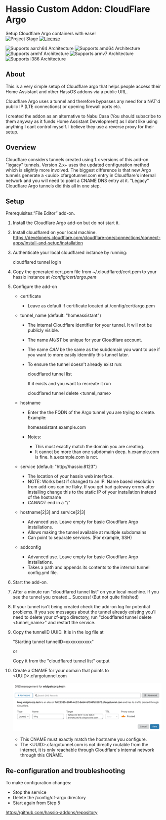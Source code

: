 # Hassio Custom Addon: CloudFlare Argo

Setup Cloudflare Argo containers with ease! <br />
![Project Stage][project-stage-shield]
[![License][license-shield]](LICENSE.md)

![Supports aarch64 Architecture][aarch64-shield]
![Supports amd64 Architecture][amd64-shield]
![Supports armhf Architecture][armhf-shield]
![Supports armv7 Architecture][armv7-shield]
![Supports i386 Architecture][i386-shield]

## About

This is a very simple setup of Cloudflare argo that helps people access their Home Assistant and other HassOS addons via a public URL.

Cloudflare Argo uses a tunnel and therefore bypasses any need for a NAT'd public IP (LTE connections) or opening firewall ports etc.

I created the addon as an alternative to Nabu Casa (You should subscribe to them anyway as it funds Home Assistant Development) as I dont like using anything I cant control myself. I believe they use a reverse proxy for their setup.

## Overview

Cloudflare considers tunnels created using 1.x versions of this add-on "legacy" tunnels. Version 2.x+ uses the updated configuration method which is slightly more involved. The biggest difference is that new Argo tunnels generate a \<uuid\>.cfargotunnel.com entry in Cloudflare's internal network and you will need to point a CNAME DNS entry at it. "Legacy" Cloudflare Argo tunnels did this all in one step.

## Setup

Prerequisites:“File Editor” add-on.

1. Install the Cloudflare Argo add-on but do not start it.

2. Install cloudflared on your local machine. https://developers.cloudflare.com/cloudflare-one/connections/connect-apps/install-and-setup/installation

3. Authenticate your local cloudflared instance by running: 

    cloudflared tunnel login

4. Copy the generated cert.pem file from ~/.cloudflared/cert.pem to your hassio instance at */config/cert/argo.pem*

5. Configure the add-on
    * certificate
        * Leave as default if certificate located at /config/cert/argo.pem
    * tunnel_name (default: "homeassistant")
        * The internal Cloudflare identifier for your tunnel. It will not be publicly visible.
        * The name *MUST* be unique for your Cloudflare account. 
        * The name *CAN* be the same as the subdomain you want to use if you want to more easily idenntify this tunnel later.
        * To ensure the tunnel doesn't already exist run: 
             
            cloudflared tunnel list
        
            If it exists and you want to recreate it run 
            
            cloudflared tunnel delete \<tunnel_name\>

    * hostname
        * Enter the the FQDN of the Argo tunnel you are trying to create. Example:

            homeassistant.example.com

        * Notes:
            * This must exactly match the domain you are creating.
            * It cannot be more than one subdomain deep. h.example.com is fine. h.a.example.com is not.

    * service (default: "http://hassio:8123")    
        * The location of your hassio web interface.
        * NOTE: Works best if changed to an IP. Name based resolution from add-ons can be flaky. If you get bad gateway errors after installing change this to the static IP of your installation instead of the hostname
        * *CANNOT* end in a "/"
    
    * hostname[2|3] and service[2|3]
        * Advanced use. Leave empty for basic Cloudflare Argo installations.
        * Allows making the tunnel available at multiple subdomains
        * Can point to separate services. (For example, SSH)
    
    * addconfig
        * Advanced use. Leave empty for basic Cloudflare Argo installations.
        * Takes a path and appends its contents to the internal tunnel config.yml file.

6. Start the add-on.

7. After a minute run "cloudflared tunnel list" on your local machine. If you see the tunnel you created...  Success! (But not quite finished)

8. If your tunnel isn't being created check the add-on log for potential problems. If you see messages about the tunnel already existing you'll need to delete your cf-argo directory, run "cloudflared tunnel delete \<tunnel_name\>" and restart the service.

9. Copy the tunnelID UUID. It is in the log file at 

    "Starting tunnel tunnelID=xxxxxxxxxxx"
    
    or 

    Copy it from the "cloudflared tunnel list" output

10. Create a CNAME for your domain that points to \<UUID\>.cfargotunnel.com

    ![Cloudflare dashboard](dns-record.png "Title")

    * This CNAME must exactly match the hostname you configure.
    * The \<UUID\>.cfargotunnel.com is not directly routable from the internet, it is only reachable through Cloudflare's internal network through this CNAME.

## Re-configuration and troubleshooting

To make configuration changes:
* Stop the service
* Delete the /config/cf-argo directory
* Start again from Step 5



<https://github.com/hassio-addons/repository>


[aarch64-shield]: https://img.shields.io/badge/aarch64-yes-green.svg
[amd64-shield]: https://img.shields.io/badge/amd64-yes-green.svg
[armhf-shield]: https://img.shields.io/badge/armhf-yes-green.svg
[armv7-shield]: https://img.shields.io/badge/armv7-yes-green.svg
[commits]: https://github.com/wlatic/hassio.addons/addon-cloudflare-argo/commits/master
[contributors]: https://github.com/wlatic/hassio.addons/addon-cloudflare-argo/graphs/contributors
[forum-shield]: https://img.shields.io/badge/community-forum-brightgreen.svg
[frenck]: https://github.com/wlatic
[gitlabci]: https://gitlab.com/wlatic/hassio.addons/addon-cloudflare-argo/pipelines
[home-assistant]: https://home-assistant.io
[i386-shield]: https://img.shields.io/badge/i386-yes-green.svg
[issue]: https://github.com/wlatic/hassio.addons/addon-cloudflare-argo/issues
[keepchangelog]: http://keepachangelog.com/en/1.0.0/
[license-shield]: https://img.shields.io/github/license/hassio-addons/addon-vscode.svg
[maintenance-shield]: https://img.shields.io/maintenance/yes/2020.svg
[project-stage-shield]: https://img.shields.io/badge/Project%20Stage-Development-yellowgreen.svg
[reddit]: https://reddit.com/r/homeassistant
[releases]: https://github.com/wlatic/hassio.addons/addon-cloudflare-argo/releases
[repository]: https://github.com/wlatic/hassio.addons/repository
[semver]: http://semver.org/spec/v2.0.0.htm
[ubuntu-packages]: https://packages.ubuntu.com
